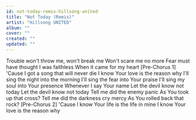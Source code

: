 ```yaml
---
id: not-today-remix-hillsong-united
title: "Not Today (Remix)"
artist: "Hillsong UNITED"
album: ""
cover: ""
created: ""
updated: ""
---
```


Trouble won't throw me, won't break me
Won't scare me no more
Fear must have thought I was faithless
When it came for my heart
[Pre-Chorus 1]
'Cause I got a song that will never die
I know Your love is the reason why
I'll sing the night into the morning
I'll sing the fear into Your praise
I'll sing my soul into Your presence
Whenever I say Your name
Let the devil know not today
Let the devil know not today
Tell me did the enemy panic
As You took up that cross?
Tell me did the darkness cry mercy
As You rolled back that rock?
[Pre-Chorus 2]
'Cause I know Your life is the life in mine
I know Your love is the reason why